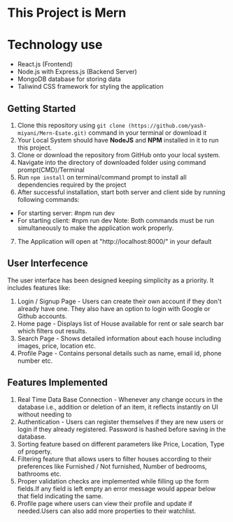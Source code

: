 # This Project is Mern

# Technology use

- React.js (Frontend)
- Node.js with Express.js (Backend Server)
- MongoDB database for storing data
- Taliwind CSS framework for styling the application

## Getting Started

1. Clone this repository using `git clone (https://github.com/yash-miyani/Mern-Esate.git)` command in your terminal or download it
2. Your Local System should have **NodeJS** and **NPM** installed in it to run this project.
3. Clone or download the repository from GitHub onto your local system.
4. Navigate into the directory of downloaded folder using command prompt(CMD)/Terminal
5. Run `npm install` on terminal/command prompt to install all dependencies required by the project
6. After successful installation, start both server and client side by running following commands:

- For starting server:
  #npm run dev
- For starting client:
  #npm run dev
  Note: Both commands must be run simultaneously to make the application work properly.

7. The Application will open at "http://localhost:8000/" in your default

## User Interfecence

The user interface has been designed keeping simplicity as a priority. It includes features like:

1. Login / Signup Page - Users can create their own account if they don't already have one. They also have an option to login with Google or Github accounts.
2. Home page - Displays list of House available for rent or sale search bar which filters out results.
3. Search Page - Shows detailed information about each house including images, price, location etc.
4. Profile Page - Contains personal details such as name, email id, phone number etc.

## Features Implemented

1. Real Time Data Base Connection - Whenever any change occurs in the database i.e., addition or deletion of an item, it reflects instantly on UI without needing to
2. Authentication - Users can register themselves if they are new users or login if they already registered. Password is hashed before saving in the database.
3. Sorting feature based on different parameters like Price, Location, Type of property.
4. Filtering feature that allows users to filter houses according to their preferences like Furnished / Not furnished, Number of bedrooms, bathrooms etc.
5. Proper validation checks are implemented while filling up the form fields.If any field is left empty an error message would appear below that field indicating the same.
6. Profile page where users can view their profile and update if needed.Users can also add more properties to their watchlist.

